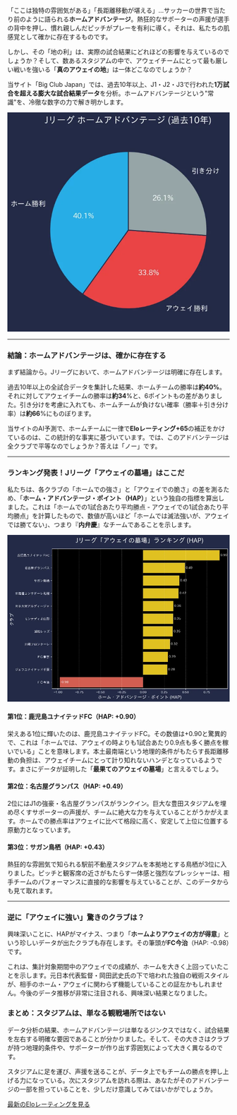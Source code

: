「ここは独特の雰囲気がある」「長距離移動が堪える」…サッカーの世界で当たり前のように語られる**ホームアドバンテージ**。熱狂的なサポーターの声援が選手の背中を押し、慣れ親しんだピッチがプレーを有利に導く。それは、私たちの肌感覚として確かに存在するものです。

しかし、その「地の利」は、実際の試合結果にどれほどの影響を与えているのでしょうか？そして、数あるスタジアムの中で、アウェイチームにとって最も厳しい戦いを強いる「**真のアウェイの地**」は一体どこなのでしょうか？

当サイト「Big Club Japan」では、過去10年以上、J1・J2・J3で行われた**1万試合を超える膨大な試合結果データ**を分析。ホームアドバンテージという"常識"を、冷徹な数字の力で解き明かします。

<div class="chart-container">
  <img src="posts/img/home_win_rate_chart.webp" alt="Jリーグ ホーム勝率データ" loading="lazy" decoding="async">
</div>

***

### 結論：ホームアドバンテージは、確かに存在する

まず結論から。Jリーグにおいて、ホームアドバンテージは明確に存在します。

過去10年以上の全試合データを集計した結果、ホームチームの勝率は**約40%**。それに対してアウェイチームの勝率は**約34**%と、6ポイントもの差がありました。引き分けを考慮に入れても、ホームチームが負けない確率（勝率＋引き分け率）は**約66**%にものぼります。

当サイトのAI予測で、ホームチームに一律で**Eloレーティング+65**の補正をかけているのは、この統計的な事実に基づいています。では、このアドバンテージは全クラブで平等なのでしょうか？答えは「ノー」です。

***

### ランキング発表！Jリーグ「アウェイの墓場」はここだ

私たちは、各クラブの「ホームでの強さ」と「アウェイでの脆さ」の差を測るため、「**ホーム・アドバンテージ・ポイント（HAP）**」という独自の指標を算出しました。これは「ホームでの1試合あたり平均勝点 - アウェイでの1試合あたり平均勝点」を計算したもので、数値が高いほど「ホームでは滅法強いが、アウェイでは勝てない」、つまり『**内弁慶**』なチームであることを示します。

<div class="chart-container">
  <img src="posts/img/hap_ranking.webp" alt="ホームアドバンテージポイント ランキング" loading="lazy" decoding="async">
</div>

#### 第1位：鹿児島ユナイテッドFC（HAP: +0.90）
栄えある1位に輝いたのは、鹿児島ユナイテッドFC。その数値は+0.90と驚異的で、これは「ホームでは、アウェイの時よりも1試合あたり0.9点も多く勝点を稼いでいる」ことを意味します。本土最南端という地理的条件がもたらす長距離移動の負担は、アウェイチームにとって計り知れないハンデとなっているようです。まさにデータが証明した「**最果てのアウェイの墓場**」と言えるでしょう。

#### 第2位：名古屋グランパス（HAP: +0.49）
2位にはJ1の強豪・名古屋グランパスがランクイン。巨大な豊田スタジアムを埋め尽くすサポーターの声援が、チームに絶大な力を与えていることがうかがえます。ホームでの勝点率はアウェイに比べて格段に高く、安定して上位に位置する原動力となっています。

#### 第3位：サガン鳥栖（HAP: +0.43）
熱狂的な雰囲気で知られる駅前不動産スタジアムを本拠地とする鳥栖が3位に入りました。ピッチと観客席の近さがもたらす一体感と強烈なプレッシャーは、相手チームのパフォーマンスに直接的な影響を与えていることが、このデータからも見て取れます。

***

### 逆に「アウェイに強い」驚きのクラブは？

興味深いことに、HAPがマイナス、つまり「**ホームよりアウェイの方が得意**」という珍しいデータが出たクラブも存在します。その筆頭が**FC今治**（HAP: -0.98）です。

これは、集計対象期間中のアウェイでの成績が、ホームを大きく上回っていたことを示します。元日本代表監督・岡田武史氏の下で培われた独自の戦術スタイルが、相手のホーム・アウェイに関わらず機能していることの証左かもしれません。今後のデータ推移が非常に注目される、興味深い結果となりました。

### まとめ：スタジアムは、単なる観戦場所ではない

データ分析の結果、ホームアドバンテージは単なるジンクスではなく、試合結果を左右する明確な要因であることが分かりました。そして、その大きさはクラブが持つ地理的条件や、サポーターが作り出す雰囲気によって大きく異なるのです。

スタジアムに足を運び、声援を送ることが、データ上でもチームの勝点を押し上げる力になっている。次にスタジアムを訪れる際は、あなたがそのアドバンテージの一部を担っていることを、少しだけ意識してみてはいかがでしょうか。

<div class="article-link-button-container">
  <a href="#elo-ratings" class="article-link-button">最新のEloレーティングを見る</a>
</div>